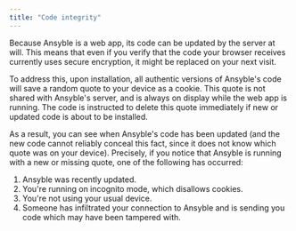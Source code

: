 ```yaml
---
title: "Code integrity"
---
```


Because Ansyble is a web app, its code can be updated by the server at will. This means that even if you verify that the code your browser receives currently uses secure encryption, it might be replaced on your next visit.

To address this, upon installation, all authentic versions of Ansyble's code will save a random quote to your device as a cookie. This quote is not shared with Ansyble's server, and is always on display while the web app is running. The code is instructed to delete this quote immediately if new or updated code is about to be installed.


As a result, you can see when Ansyble's code has been updated (and the new code cannot reliably conceal this fact, since it does not know which quote was on your device). Precisely, if you notice that Ansyble is running with a new or missing quote, one of the following has occurred:

1. Ansyble was recently updated.
2. You're running on incognito mode, which disallows cookies.
3. You're not using your usual device.
4. Someone has infiltrated your connection to Ansyble and is sending you code which may have been tampered with.

